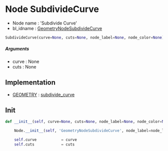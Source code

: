 # Node SubdivideCurve

- Node name : 'Subdivide Curve'
- bl_idname : [GeometryNodeSubdivideCurve](https://docs.blender.org/api/current/bpy.types.GeometryNodeSubdivideCurve.html)


``` python
SubdivideCurve(curve=None, cuts=None, node_label=None, node_color=None)
```
##### Arguments

- curve : None
- cuts : None

## Implementation

- [GEOMETRY](/docs/GeoNodes/socket_GEOMETRY.md) : [subdivide_curve](/docs/GeoNodes/socket_GEOMETRY.md#subdivide_curve)

## Init

``` python
def __init__(self, curve=None, cuts=None, node_label=None, node_color=None):

    Node.__init__(self, 'GeometryNodeSubdivideCurve', node_label=node_label, node_color=node_color)

    self.curve           = curve
    self.cuts            = cuts
```
